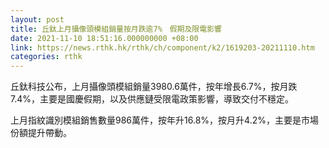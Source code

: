 ```yaml
---
layout: post
title: 丘鈦上月攝像頭模組銷量按月跌逾7%　假期及限電影響
date: 2021-11-10 18:51:16.000000000 +08:00
link: https://news.rthk.hk/rthk/ch/component/k2/1619203-20211110.htm
categories: rthk
---
```


丘鈦科技公布，上月攝像頭模組銷量3980.6萬件，按年增長6.7%，按月跌7.4%，主要是國慶假期，以及供應鏈受限電政策影響，導致交付不穩定。

上月指紋識別模組銷售數量986萬件，按年升16.8%，按月升4.2%，主要是市場份額提升帶動。
